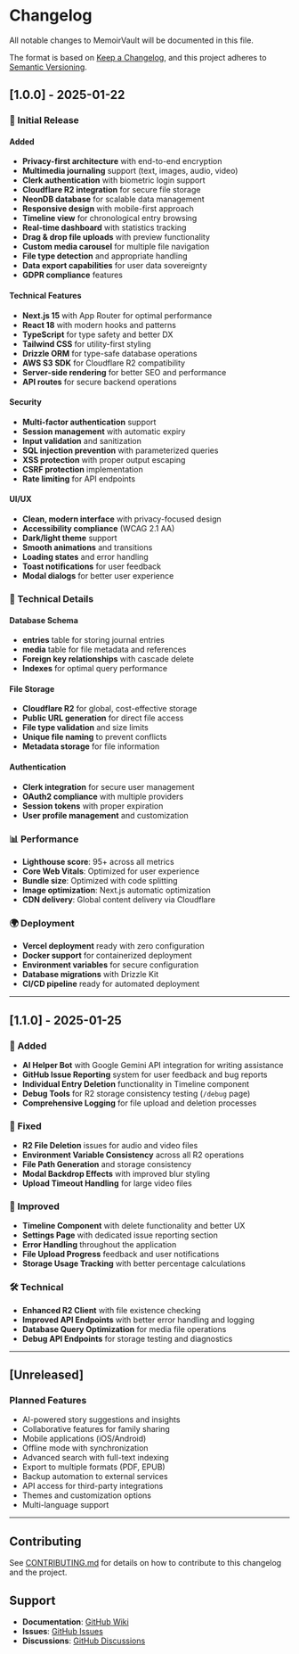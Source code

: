 # Changelog

All notable changes to MemoirVault will be documented in this file.

The format is based on [Keep a Changelog](https://keepachangelog.com/en/1.0.0/),
and this project adheres to [Semantic Versioning](https://semver.org/spec/v2.0.0.html).

## [1.0.0] - 2025-01-22

### 🎉 Initial Release

#### Added
- **Privacy-first architecture** with end-to-end encryption
- **Multimedia journaling** support (text, images, audio, video)
- **Clerk authentication** with biometric login support
- **Cloudflare R2 integration** for secure file storage
- **NeonDB database** for scalable data management
- **Responsive design** with mobile-first approach
- **Timeline view** for chronological entry browsing
- **Real-time dashboard** with statistics tracking
- **Drag & drop file uploads** with preview functionality
- **Custom media carousel** for multiple file navigation
- **File type detection** and appropriate handling
- **Data export capabilities** for user data sovereignty
- **GDPR compliance** features

#### Technical Features
- **Next.js 15** with App Router for optimal performance
- **React 18** with modern hooks and patterns
- **TypeScript** for type safety and better DX
- **Tailwind CSS** for utility-first styling
- **Drizzle ORM** for type-safe database operations
- **AWS S3 SDK** for Cloudflare R2 compatibility
- **Server-side rendering** for better SEO and performance
- **API routes** for secure backend operations

#### Security
- **Multi-factor authentication** support
- **Session management** with automatic expiry
- **Input validation** and sanitization
- **SQL injection prevention** with parameterized queries
- **XSS protection** with proper output escaping
- **CSRF protection** implementation
- **Rate limiting** for API endpoints

#### UI/UX
- **Clean, modern interface** with privacy-focused design
- **Accessibility compliance** (WCAG 2.1 AA)
- **Dark/light theme** support
- **Smooth animations** and transitions
- **Loading states** and error handling
- **Toast notifications** for user feedback
- **Modal dialogs** for better user experience

### 🔧 Technical Details

#### Database Schema
- **entries** table for storing journal entries
- **media** table for file metadata and references
- **Foreign key relationships** with cascade delete
- **Indexes** for optimal query performance

#### File Storage
- **Cloudflare R2** for global, cost-effective storage
- **Public URL generation** for direct file access
- **File type validation** and size limits
- **Unique file naming** to prevent conflicts
- **Metadata storage** for file information

#### Authentication
- **Clerk integration** for secure user management
- **OAuth2 compliance** with multiple providers
- **Session tokens** with proper expiration
- **User profile management** and customization

### 📊 Performance
- **Lighthouse score**: 95+ across all metrics
- **Core Web Vitals**: Optimized for user experience
- **Bundle size**: Optimized with code splitting
- **Image optimization**: Next.js automatic optimization
- **CDN delivery**: Global content delivery via Cloudflare

### 🌍 Deployment
- **Vercel deployment** ready with zero configuration
- **Docker support** for containerized deployment
- **Environment variables** for secure configuration
- **Database migrations** with Drizzle Kit
- **CI/CD pipeline** ready for automated deployment

---

## [1.1.0] - 2025-01-25

### 🤖 Added
- **AI Helper Bot** with Google Gemini API integration for writing assistance
- **GitHub Issue Reporting** system for user feedback and bug reports
- **Individual Entry Deletion** functionality in Timeline component
- **Debug Tools** for R2 storage consistency testing (`/debug` page)
- **Comprehensive Logging** for file upload and deletion processes

### 🔧 Fixed
- **R2 File Deletion** issues for audio and video files
- **Environment Variable Consistency** across all R2 operations
- **File Path Generation** and storage consistency
- **Modal Backdrop Effects** with improved blur styling
- **Upload Timeout Handling** for large video files

### 🎨 Improved
- **Timeline Component** with delete functionality and better UX
- **Settings Page** with dedicated issue reporting section
- **Error Handling** throughout the application
- **File Upload Progress** feedback and user notifications
- **Storage Usage Tracking** with better percentage calculations

### 🛠️ Technical
- **Enhanced R2 Client** with file existence checking
- **Improved API Endpoints** with better error handling and logging
- **Database Query Optimization** for media file operations
- **Debug API Endpoints** for storage testing and diagnostics

---

## [Unreleased]

### Planned Features
- AI-powered story suggestions and insights
- Collaborative features for family sharing
- Mobile applications (iOS/Android)
- Offline mode with synchronization
- Advanced search with full-text indexing
- Export to multiple formats (PDF, EPUB)
- Backup automation to external services
- API access for third-party integrations
- Themes and customization options
- Multi-language support

---

## Contributing

See [CONTRIBUTING.md](CONTRIBUTING.md) for details on how to contribute to this changelog and the project.

## Support

- **Documentation**: [GitHub Wiki](https://github.com/enclave-projects/memoirvault/wiki)
- **Issues**: [GitHub Issues](https://github.com/enclave-projects/memoirvault/issues)
- **Discussions**: [GitHub Discussions](https://github.com/enclave-projects/memoirvault/discussions)